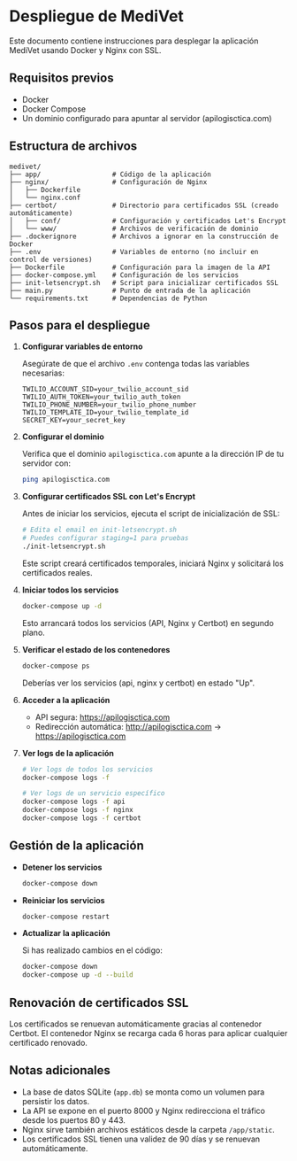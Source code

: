 # Despliegue de MediVet

Este documento contiene instrucciones para desplegar la aplicación MediVet usando Docker y Nginx con SSL.

## Requisitos previos

- Docker
- Docker Compose
- Un dominio configurado para apuntar al servidor (apilogisctica.com)

## Estructura de archivos

```
medivet/
├── app/                  # Código de la aplicación
├── nginx/                # Configuración de Nginx
│   ├── Dockerfile
│   └── nginx.conf
├── certbot/              # Directorio para certificados SSL (creado automáticamente)
│   ├── conf/             # Configuración y certificados Let's Encrypt
│   └── www/              # Archivos de verificación de dominio
├── .dockerignore         # Archivos a ignorar en la construcción de Docker
├── .env                  # Variables de entorno (no incluir en control de versiones)
├── Dockerfile            # Configuración para la imagen de la API
├── docker-compose.yml    # Configuración de los servicios
├── init-letsencrypt.sh   # Script para inicializar certificados SSL
├── main.py               # Punto de entrada de la aplicación
└── requirements.txt      # Dependencias de Python
```

## Pasos para el despliegue

1. **Configurar variables de entorno**

   Asegúrate de que el archivo `.env` contenga todas las variables necesarias:

   ```
   TWILIO_ACCOUNT_SID=your_twilio_account_sid
   TWILIO_AUTH_TOKEN=your_twilio_auth_token
   TWILIO_PHONE_NUMBER=your_twilio_phone_number
   TWILIO_TEMPLATE_ID=your_twilio_template_id
   SECRET_KEY=your_secret_key
   ```

2. **Configurar el dominio**

   Verifica que el dominio `apilogisctica.com` apunte a la dirección IP de tu servidor con:

   ```bash
   ping apilogisctica.com
   ```

3. **Configurar certificados SSL con Let's Encrypt**

   Antes de iniciar los servicios, ejecuta el script de inicialización de SSL:

   ```bash
   # Edita el email en init-letsencrypt.sh
   # Puedes configurar staging=1 para pruebas
   ./init-letsencrypt.sh
   ```

   Este script creará certificados temporales, iniciará Nginx y solicitará los certificados reales.

4. **Iniciar todos los servicios**

   ```bash
   docker-compose up -d
   ```

   Esto arrancará todos los servicios (API, Nginx y Certbot) en segundo plano.

5. **Verificar el estado de los contenedores**

   ```bash
   docker-compose ps
   ```

   Deberías ver los servicios (api, nginx y certbot) en estado "Up".

6. **Acceder a la aplicación**

   - API segura: https://apilogisctica.com
   - Redirección automática: http://apilogisctica.com → https://apilogisctica.com

7. **Ver logs de la aplicación**

   ```bash
   # Ver logs de todos los servicios
   docker-compose logs -f

   # Ver logs de un servicio específico
   docker-compose logs -f api
   docker-compose logs -f nginx
   docker-compose logs -f certbot
   ```

## Gestión de la aplicación

- **Detener los servicios**

  ```bash
  docker-compose down
  ```

- **Reiniciar los servicios**

  ```bash
  docker-compose restart
  ```

- **Actualizar la aplicación**

  Si has realizado cambios en el código:

  ```bash
  docker-compose down
  docker-compose up -d --build
  ```

## Renovación de certificados SSL

Los certificados se renuevan automáticamente gracias al contenedor Certbot. El contenedor Nginx se recarga cada 6 horas para aplicar cualquier certificado renovado.

## Notas adicionales

- La base de datos SQLite (`app.db`) se monta como un volumen para persistir los datos.
- La API se expone en el puerto 8000 y Nginx redirecciona el tráfico desde los puertos 80 y 443.
- Nginx sirve también archivos estáticos desde la carpeta `/app/static`.
- Los certificados SSL tienen una validez de 90 días y se renuevan automáticamente.
